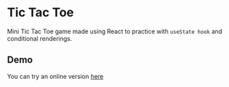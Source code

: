 # Tic Tac Toe

Mini Tic Tac Toe game made using React to practice with `useState hook` and conditional renderings.

## Demo
You can try an online version [here](https://snozin.github.io/TicTacToe-React/)